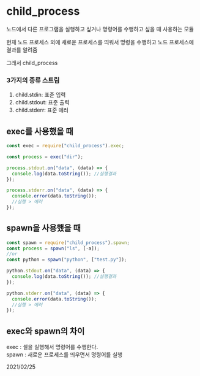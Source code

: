 # child_process

노드에서 다른 프로그램을 실행하고 싶거나 명령어를 수행하고 싶을 때 사용하는 모듈

현재 노드 프로세스 외에 새로운 프로세스를 띄워서 명령을 수행하고
노드 프로세스에 결과를 알려줌

그래서 child_process

### 3가지의 종류 스트림

1. child.stdin: 표준 입력
2. child.stdout: 표준 출력
3. child.stderr: 표준 에러

## exec를 사용했을 때

```js
const exec = require("child_process").exec;

const process = exec("dir");

process.stdout.on("data", (data) => {
  console.log(data.toString()); //실행결과
});

process.stderr.on("data", (data) => {
  console.error(data.toString());
  //실행 > 에러
});
```

## spawn을 사용했을 때

```js
const spawn = require("child_process").spawn;
const process = spawn("ls", [-a]);
//or
const python = spawn("python", ["test.py"]);

python.stdout.on("data", (data) => {
  console.log(data.toString()); //실행결과
});

python.stderr.on("data", (data) => {
  console.error(data.toString());
  //실행 > 에러
});
```

## exec와 spawn의 차이

exec : 셸을 실행해서 명령어를 수행한다.
<br>
spawn : 새로운 프로세스를 띄우면서 명령어를 실행

2021/02/25
